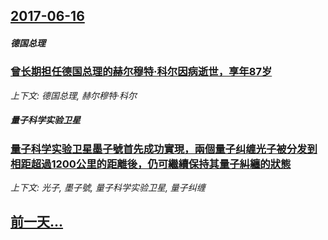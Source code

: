 ## [2017-06-16](/news/2017/06/16/index.md)

##### 德国总理
### [曾长期担任德国总理的赫尔穆特·科尔因病逝世，享年87岁](/news/2017/06/16/曾长期担任德国总理的赫尔穆特-科尔因病逝世-享年87岁.md)
_上下文: 德国总理, 赫尔穆特·科尔_

##### 量子科学实验卫星
### [量子科学实验卫星墨子號首先成功實現，兩個量子纠缠光子被分发到相距超過1200公里的距離後，仍可繼續保持其量子糾纏的狀態](/news/2017/06/16/量子科学实验卫星墨子號首先成功實現-兩個量子纠缠光子被分发到相距超過1200公里的距離後-仍可繼續保持其量子糾纏的狀態.md)
_上下文: 光子, 墨子號, 量子科学实验卫星, 量子纠缠_

## [前一天...](/news/2017/06/15/index.md)

